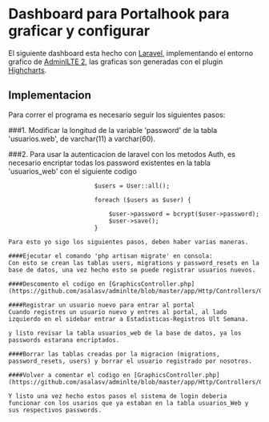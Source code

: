 # Dashboard para Portalhook para graficar y configurar

El siguiente dashboard esta hecho con [Laravel](http://laravel.com/docs), implementando el entorno grafico de [AdminlLTE 2](https://github.com/acacha/adminlte-laravel), las graficas son generadas con el plugin [Highcharts](http://www.highcharts.com/).

## Implementacion

Para correr el programa es necesario seguir los siguientes pasos:

###1. Modificar la longitud de la variable 'password' de la tabla 'usuarios.web', de varchar(11) a varchar(60).

###2. Para usar la autenticacion de laravel con los metodos Auth, es necesario encriptar todas los password existentes en la tabla 'usuarios_web' con el siguiente codigo 
						
					        $users = User::all();

					        foreach ($users as $user) {

					            $user->password = bcrypt($user->password);
					            $user->save();
					        }

	Para esto yo sigo los siguientes pasos, deben haber varias maneras.
	
	####Ejecutar el comando 'php artisan migrate' en consola:
	Con esto se crean las tablas users, migrations y password_resets en la base de datos, una vez hecho esto se puede registrar usuarios nuevos.

	####Descomento el codigo en [GraphicsController.php](https://github.com/asalasv/adminlte/blob/master/app/Http/Controllers/GraphicsController.php).

	####Registrar un usuario nuevo para entrar al portal
	Cuando registres un usuario nuevo y entres al portal, al lado izquierdo en el sidebar entrar a Estadisticas-Registros Ult Semana.

	y listo revisar la tabla usuarios_web de la base de datos, ya los passwords estarana encriptados.

	####Borrar las tablas creadas por la migracion (migrations, password_resets, users) y borrar el usuario registrado por nosotros.

	####Volver a comentar el codigo en [GraphicsController.php](https://github.com/asalasv/adminlte/blob/master/app/Http/Controllers/GraphicsController.php).

	Y listo una vez hecho estos pasos el sistema de login deberia funcionar con los usarios que ya estaban en la tabla usuarios_Web y sus respectivos passwords.				        

